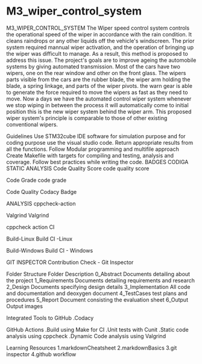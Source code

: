 # M3_wiper_control_system
M3_WIPER_CONTROL_SYSTEM
The Wiper speed control system controls the operational speed of the wiper in accordance with the rain condition. It cleans raindrops or any other liquids off the vehicle's windscreen. The prior system required mannual wiper activation, and the operation of bringing up the wiper was difficult to manage. As a result, this method is proposed to address this issue. The project's goals are to improve ageing the automobile systems by giving automated transmission. Most of the cars have two wipers, one on the rear window and other on the front glass. The wipers parts visible from the cars are the rubber blade, the wiper arm holding the blade, a spring linkage, and parts of the wiper pivots. the warn gear is able to generate the force required to move the wipers as fast as they need to move. Now a days we have the automated control wiper system whenever we stop wiping in between the process it will automatically come to initial position this is the new wiper system behind the wiper arm. This proposed wiper system's principle is comparable to those of other existing conventional wipers.

Guidelines
Use STM32cube IDE software for simulation purpose and for coding purpose use the visual studio code.
Return appropriate results from all the functions.
Follow Modular programming and multifile approach
Create Makefile with targets for compiling and testing, analysis and coverage.
Follow best practices while writing the code.
BADGES
CODIGA STATIC ANALYSIS
Code Quality Score
code quality score

Code Grade
code grade

Code Quality
Codacy Badge

ANALYSIS
cppcheck-action

Valgrind
Valgrind

cppcheck action
CI

Build-Linux
Build CI -Linux

Build-Windows
Build CI - Windows

GIT INSPECTOR
Contribution Check - Git Inspector

Folder Structure
Folder	Description
0_Abstract	Documents detailing about the project
1_Requirements	Documents detailing requirements and research
2_Design	Documents specifying design details
3_Implementation	All code and documentation and deoxygen document
4_TestCases	test plans and procedures
5_Report	Document consisting the evaluation sheet
6_Output	Output images


Integrated Tools to GitHub
.Codacy


GitHub Actions
.Build using Make for CI
.Unit tests with Cunit
.Static code analysis using cppcheck
.Dynamic Code analysis using Valgrind


Learning Resources
1.markdownCheatsheet
2.markdownBasics
3.git inspector
4.github workflow
